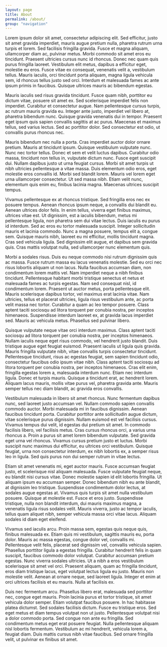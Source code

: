 ```yaml
---
layout: page
title: About
permalink: /about/
group: "navigation"
---
```




Lorem ipsum dolor sit amet, consectetur adipiscing elit. Sed efficitur, justo sit amet gravida imperdiet, mauris augue pretium nulla, pharetra rutrum urna turpis et lorem. Sed facilisis fringilla gravida. Fusce et magna aliquam, ullamcorper diam ac, pulvinar metus. Morbi commodo sit amet eros eu tincidunt. Praesent ultricies cursus nunc id rhoncus. Donec nec quam quis purus fringilla laoreet. Vestibulum elit metus, dapibus a efficitur eget, molestie eu eros. Fusce vitae ex consequat, venenatis velit a, vestibulum tellus. Mauris iaculis, orci tincidunt porta aliquam, magna ligula vehicula sem, id rhoncus tellus justo sed orci. Interdum et malesuada fames ac ante ipsum primis in faucibus. Quisque ultrices mauris ac bibendum egestas.

Mauris iaculis sed risus gravida tincidunt. Fusce quam nibh, porttitor eu dictum vitae, posuere sit amet ex. Sed scelerisque imperdiet felis non imperdiet. Curabitur et consectetur augue. Nam pellentesque cursus turpis, ac rutrum mauris gravida eu. Integer ante justo, imperdiet vel libero at, pharetra bibendum nunc. Quisque gravida venenatis dui in tempor. Praesent eget ipsum quis sapien convallis sagittis at ac purus. Maecenas et maximus tellus, sed varius lectus. Sed ac porttitor dolor. Sed consectetur est odio, ut convallis purus rhoncus nec.

Mauris bibendum nec nulla a porta. Cras imperdiet auctor dolor ornare pretium. Mauris at tincidunt ipsum. Quisque vestibulum vulputate nunc. Nunc nec tortor tellus. Donec et sem et velit luctus dapibus. Curabitur odio massa, tincidunt non tellus in, vulputate dictum nunc. Fusce eget suscipit dui. Nullam dapibus justo ut urna feugiat cursus. Morbi sit amet turpis ut nibh ultricies pellentesque a vitae massa. Duis elementum odio eros, eget molestie eros convallis id. Morbi sed blandit lorem. Mauris vel lorem eget urna ullamcorper consectetur. Ut sed massa nibh. Etiam velit nunc, elementum quis enim eu, finibus lacinia magna. Maecenas ultrices suscipit tempus.

Vivamus pellentesque ex at rhoncus tristique. Sed fringilla eros nec ex posuere tempus. Aenean rhoncus ipsum neque, a convallis dui blandit eu. Aenean ultrices dolor felis. In enim tellus, viverra eget finibus maximus, ultrices vitae est. Ut dignissim, est a iaculis bibendum, metus mi pellentesque ligula, non pharetra sem dui vitae lectus. Duis iaculis eu purus id interdum. Sed ac eros eu tortor malesuada suscipit. Integer sollicitudin mauris et lacinia commodo. Nunc a magna posuere, tempus elit a, congue sem. Quisque mauris nibh, laoreet eu mi efficitur, mollis tincidunt magna. Cras sed vehicula ligula. Sed dignissim elit augue, et dapibus sem gravida quis. Cras mattis volutpat nulla, sed ullamcorper nunc elementum quis.

Morbi a sodales risus. Duis eu neque commodo nisi rutrum dignissim quis ac massa. Fusce rutrum massa eu lacus venenatis molestie. Sed eu orci nec risus lobortis aliquam ut non lacus. Nulla faucibus accumsan diam, non condimentum lorem mattis vel. Nam imperdiet neque a nibh finibus tincidunt. Pellentesque habitant morbi tristique senectus et netus et malesuada fames ac turpis egestas. Nam sed consequat nisl, id condimentum lorem. Praesent ut auctor metus, porta pellentesque elit. Mauris scelerisque dapibus tortor, vel maximus erat lacinia vitae. Nam ultricies, tellus et placerat ultricies, ligula risus vestibulum ante, ac porta velit massa nec tortor. Curabitur a quam ac leo tempor posuere. Class aptent taciti sociosqu ad litora torquent per conubia nostra, per inceptos himenaeos. Suspendisse interdum laoreet ex, at gravida lacus imperdiet sed. Mauris ac vehicula metus. Phasellus sed pulvinar libero.

Quisque vulputate neque vitae orci interdum maximus. Class aptent taciti sociosqu ad litora torquent per conubia nostra, per inceptos himenaeos. Nullam iaculis neque eget risus commodo, vel hendrerit justo blandit. Duis tristique augue eget feugiat euismod. Praesent iaculis ut ligula quis gravida. Mauris fringilla vulputate nibh, vitae convallis turpis consectetur tincidunt. Pellentesque tincidunt, risus ac egestas feugiat, sem sapien tincidunt odio, consectetur faucibus odio ipsum vitae nibh. Class aptent taciti sociosqu ad litora torquent per conubia nostra, per inceptos himenaeos. Cras elit enim, fringilla egestas lorem a, malesuada interdum nunc. Etiam nec interdum ligula. Donec et turpis mauris. Quisque a tincidunt erat, ac hendrerit lorem. Aliquam lacus mauris, mollis vitae purus vel, pharetra gravida ante. Mauris semper tellus nec diam blandit, ac gravida eros convallis.

Vestibulum malesuada in libero sit amet rhoncus. Nunc fermentum dapibus nunc, sed laoreet justo accumsan vel. Nullam commodo sapien convallis commodo auctor. Morbi malesuada mi in faucibus dignissim. Aenean faucibus tincidunt porta. Curabitur porttitor ante sollicitudin augue dictum, vitae scelerisque purus dignissim. Nullam euismod est vel facilisis cursus. Vivamus tempus dui velit, id egestas dui pretium sit amet. In commodo facilisis libero, vel facilisis metus. Cras cursus rhoncus orci, a varius urna rhoncus a. Proin a purus sit amet lorem bibendum vulputate. Sed gravida eget urna vel rhoncus. Vivamus cursus pretium justo et luctus. Morbi suscipit nunc maximus dui efficitur, eu ultrices orci vestibulum. Quisque feugiat, urna non consectetur interdum, ex nibh lobortis ex, a semper risus leo in ligula. Sed quis purus non dui semper rutrum in vitae lectus.

Etiam sit amet venenatis mi, eget auctor mauris. Fusce accumsan feugiat justo, et scelerisque nisl aliquam malesuada. Fusce vulputate feugiat neque, eu blandit nisi cursus vitae. Donec molestie sapien id elit lobortis fringilla. Ut aliquam ipsum eu accumsan semper. Donec bibendum nibh eu ante blandit, at dignissim leo tristique. Suspendisse condimentum dolor lectus, at sodales augue egestas at. Vivamus quis turpis sit amet nulla vestibulum posuere. Quisque at molestie est. Fusce et eros justo. Suspendisse tristique, nulla non blandit interdum, dui mauris maximus magna, a venenatis ligula risus sodales velit. Mauris viverra, justo ac tempor iaculis, tellus quam aliquet nibh, semper vehicula massa orci vitae lacus. Aliquam sodales id diam eget eleifend.

Vivamus sed iaculis arcu. Proin massa sem, egestas quis neque quis, finibus malesuada ex. Etiam quis mi vestibulum, sagittis mauris eu, porta dolor. Mauris ac massa egestas, congue dolor vel, convallis mi. Pellentesque velit felis, placerat sed dignissim vel, convallis vehicula sapien. Phasellus porttitor ligula a egestas fringilla. Curabitur hendrerit felis in quam suscipit, faucibus commodo dolor volutpat. Curabitur accumsan pretium egestas. Nunc viverra sodales ultricies. Ut a nibh a eros vestibulum scelerisque sit amet vel orci. Praesent aliquam, quam ac fringilla tincidunt, eros diam tristique lacus, eget volutpat lectus ligula eu justo. Mauris non molestie velit. Aenean at ornare neque, sed laoreet ligula. Integer et enim at orci ultrices facilisis et eu mauris. Nulla at facilisis ex.

Duis nec fermentum arcu. Phasellus libero erat, malesuada sed porttitor nec, congue eget mauris. Proin lacinia purus et tortor tristique, sit amet vehicula dolor semper. Etiam volutpat faucibus posuere. In hac habitasse platea dictumst. Sed sodales facilisis dictum. Fusce eu tristique eros. Sed eget metus et diam tempus volutpat non ut justo. Pellentesque volutpat nisi a dolor commodo porta. Sed congue non ante eu fringilla. Sed condimentum metus eget erat posuere feugiat. Nulla pellentesque aliquam nisl lobortis fermentum. Vestibulum ac mi hendrerit, vehicula lorem a, feugiat diam. Duis mattis cursus nibh vitae faucibus. Sed ornare fringilla velit, ut pulvinar ex finibus sit amet. 
